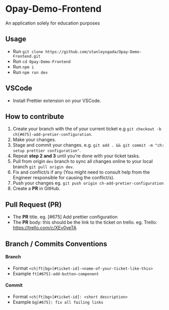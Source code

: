 # Opay-Demo-Frontend
An application solely for education purposes 

## Usage
- Run `git clone https://github.com/stanleyogada/Opay-Demo-Frontend.git`
- Run `cd Opay-Demo-Frontend`
- Run `npm i`
- Run `npm run dev`

## VSCode
- Install Prettier extension on your VSCode.

## How to contribute
1. Create your branch with the of your current ticket e.g `git checkout -b ch[#675]-add-pretier-configuration`.
2. Make your changes.
3. Stage and commit your changes. e.g. `git add . && git commit -m "ch: setup prettier configuration"`.
4. Repeat **step 2 and 3** until you're done with your ticket tasks.
5. Pull from origin `dev` branch to sync all changes online to your local branch `git pull origin dev`.
6. Fix and conflict/s if any (You might need to consult help from the Engineer responsible for causing the conflict/s).
7. Push your changes eg. `git push origin ch-add-pretier-configuration`
8. Create a **PR** in GitHub.

## Pull Request (**PR**)
- The **PR** title. eg. [#675] Add prettier configuration
- The **PR** body: this should be the link to the ticket on trello. eg. Trello: https://trello.com/c/XEv0yeTA

## Branch / Commits Conventions
#### Branch
- Format `<ch|ft|bg>[#ticket-id]-<name-of-your-ticket-like-this>`
- Example `ft[#675]-add-button-component`

#### Commit
- Format `<ch|ft|bg>[#ticket-id]: <short description>`
- Example `bg[#675]: fix all failing links`

